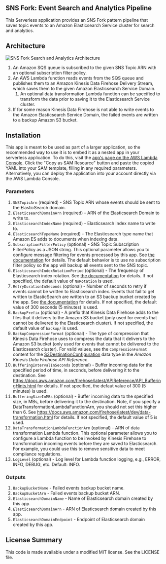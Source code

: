 ## SNS Fork: Event Search and Analytics Pipeline

This Serverless application provides an SNS Fork pattern pipeline that saves topic events to an Amazon Elasticsearch Service cluster for search and analytics.

## Architecture

![SNS Fork Search and Analytics Architecture](https://github.com/aws-samples/aws-serverless-sns-fork-pattern/raw/master/pipelines/event-search-analytics-pipeline/images/event-search-analytics-architecture.png)

1. An Amazon SQS queue is subscribed to the given SNS Topic ARN with an optional subscription filter policy.
1. An AWS Lambda function reads events from the SQS queue and publishes them to an Amazon Kinesis Data Firehose Delivery Stream, which saves them to the given Amazon Elasticsearch Service Domain.
    1. An optional data transformation Lambda function can be specified to transform the data prior to saving it to the Elasticsearch Service cluster.
1. If for some reason Kinesis Data Firehose is not able to write events to the Amazon Elasticsearch Service Domain, the failed events are written to a backup Amazon S3 bucket.

## Installation

This app is meant to be used as part of a larger application, so the recommended way to use it is to embed it as a nested app in your serverless application. To do this, visit the [app's page on the AWS Lambda Console](https://console.aws.amazon.com/lambda/home#/create/app?applicationId=arn:aws:serverlessrepo:us-east-1:077246666028:applications/fork-event-search-analytics-pipeline). Click the "Copy as SAM Resource" button and paste the copied YAML into your SAM template, filling in any required parameters. Alternatively, you can deploy the application into your account directly via the AWS Lambda Console.

### Parameters

1. `SNSTopicArn` (required) - SNS Topic ARN whose events should be sent to the ElasticSearch domain.
1. `ElasticsearchDomainArn` (required) - ARN of the Elasticsearch Domain to write to.
1. `ElasticsearchIndexName` (required) - Elasticsearch index name to write to.
1. `ElasticsearchTypeName` (required) - The Elasticsearch type name that Amazon ES adds to documents when indexing data.
1. `SubscriptionFilterPolicy` (optional) - SNS Topic Subscription FilterPolicy as a JSON string. This optional parameter allows you to configure message filtering for events processed by this app. See [the documentation](https://docs.aws.amazon.com/sns/latest/dg/message-filtering.html) for details. The default behavior is to use no subscription filter policy so the app will backup all events sent to the SNS topic.
1. `ElasticsearchIndexRotationPeriod` (optional) - The frequency of Elasticsearch index rotation. See [the documentation](https://docs.aws.amazon.com/firehose/latest/dev/basic-deliver.html#es-index-rotation) for details. If not specified, the default value of `NoRotation` is used.
1. `RetryDurationInSeconds` (optional) - Number of seconds to retry if events cannot be written to Elasticsearch index. Events that fail to get written to ElasticSearch are written to an S3 backup bucket created by the app. See [the documentation](https://docs.aws.amazon.com/firehose/latest/APIReference/API_ElasticsearchRetryOptions.html) for details. If not specified, the default value of 300 seconds (5 minutes) is used.
1. `BackupPrefix` (optional) - A prefix that Kinesis Data Firehose adds to the files that it delivers to the Amazon S3 bucket (only used for events that cannot be delivered to the Elasticsearch cluster). If not specified, the default value of `backup/` is used.
1. `BackupCompressionFormat` (optional) - The type of compression that Kinesis Data Firehose uses to compress the data that it delivers to the Amazon S3 bucket (only used for events that cannot be delivered to the Elasticsearch cluster). For valid values, see the `CompressionFormat` content for the [S3DestinationConfiguration](https://docs.aws.amazon.com/firehose/latest/APIReference/API_S3DestinationConfiguration.html) data type in the *Amazon Kinesis Data Firehose API Reference*.
1. `BufferingIntervalInSeconds` (optional) - Buffer incoming data for the specified period of time, in seconds, before delivering it to the destination. See https://docs.aws.amazon.com/firehose/latest/APIReference/API_BufferingHints.html for details. If not specified, the defaut value of 300 (5 minutes) is used.
1. `BufferingSizeInMBs` (optional) - Buffer incoming data to the specified size, in MBs, before delivering it to the destination. Note, if you specify a DataTransformationLambdaFunctionArn, you should not set this higher than 6. See https://docs.aws.amazon.com/firehose/latest/dev/data-transformation.html for details. If not specified, the default value of 5 is used.
1. `DataTransformationLambdaFunctionArn` (optional) - ARN of data transformation Lambda function. This optional parameter allows you to configure a Lambda function to be invoked by Kinesis Firehose to transformation incoming events before they are saved to Elasticsearch. For example, you could use this to remove sensitive data to meet compliance regulations.
1. `LogLevel` (optional) - Log level for Lambda function logging, e.g., ERROR, INFO, DEBUG, etc. Default: INFO.

### Outputs

1. `BackupBucketName` - Failed events backup bucket name.
1. `BackupBucketArn` - Failed events backup bucket ARN.
1. `ElasticsearchDomainName` - Name of Elasticsearch domain created by this app.
1. `ElasticsearchDomainArn` - ARN of Elasticsearch domain created by this app.
1. `ElasticsearchDomainEndpoint` - Endpoint of Elasticsearch domain created by this app.

## License Summary

This code is made available under a modified MIT license. See the LICENSE file.
